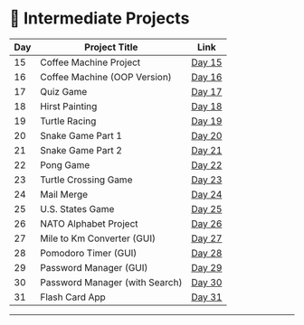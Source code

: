 # 📅 Intermediate Projects

| Day | Project Title                   | Link                      |
|-----|---------------------------------|---------------------------|
| 15  | Coffee Machine Project          | [Day 15](d15/README.md)   |
| 16  | Coffee Machine (OOP Version)    | [Day 16](d16/README.md)   |
| 17  | Quiz Game                       | [Day 17](d17/README.md)   |
| 18  | Hirst Painting                  | [Day 18](d18/README.md)   |
| 19  | Turtle Racing                   | [Day 19](d19/README.md)   |
| 20  | Snake Game Part 1               | [Day 20](d20/README.md)   |
| 21  | Snake Game Part 2               | [Day 21](d21/README.md)   |
| 22  | Pong Game                       | [Day 22](d22/README.md)   |
| 23  | Turtle Crossing Game            | [Day 23](d23/README.md)   |
| 24  | Mail Merge                      | [Day 24](d24/README.md)   |
| 25  | U.S. States Game                | [Day 25](d25/README.md)   |
| 26  | NATO Alphabet Project           | [Day 26](d26/README.md)   |
| 27  | Mile to Km Converter (GUI)      | [Day 27](d27/README.md)   |
| 28  | Pomodoro Timer (GUI)            | [Day 28](d28/README.md)   |
| 29  | Password Manager (GUI)          | [Day 29](d29/README.md)   |
| 30  | Password Manager (with Search)  | [Day 30](d30/README.md)   |
| 31  | Flash Card App                  | [Day 31](d31/README.md)   |





---